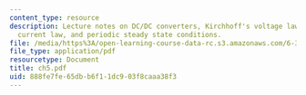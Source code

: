 ```yaml
---
content_type: resource
description: Lecture notes on DC/DC converters, Kirchhoff's voltage law, Kirchhoff's
  current law, and periodic steady state conditions.
file: /media/https%3A/open-learning-course-data-rc.s3.amazonaws.com/6-334-power-electronics-spring-2007/888fe7fe65dbb6f11dc903f8caaa38f3_ch5.pdf
file_type: application/pdf
resourcetype: Document
title: ch5.pdf
uid: 888fe7fe-65db-b6f1-1dc9-03f8caaa38f3
---
```

